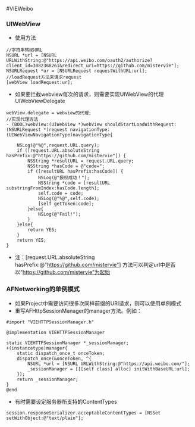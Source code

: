 #VIEWeibo

### UIWebView
- 使用方法
```objc
//字符串转NSURL
NSURL *url = [NSURL URLWithString:@"https://api.weibo.com/oauth2/authorize?client_id=3082368261&redirect_uri=https://github.com/mistervie"];
NSURLRequest *ur = [NSURLRequest requestWithURL:url];
//loadRequest方法来请求request
[webView loadRequest:ur];
```
- 如果要拦截webview每次的请求，则需要实现UIWebView的代理 UIWebViewDelegate

```objc
webView.delegate = webview的代理;
//实现代理方法
- (BOOL)webView:(UIWebView *)webView shouldStartLoadWithRequest:(NSURLRequest *)request navigationType:(UIWebViewNavigationType)navigationType{
    
    NSLog(@"%@",request.URL.query);
    if ([request.URL.absoluteString hasPrefix:@"https://github.com/mistervie"]) {
        NSString *resultURL = request.URL.query;
        NSString *hasCode = @"code=";
        if ([resultURL hasPrefix:hasCode]) {
            NSLog(@"授权成功！");
            NSString *code = [resultURL substringFromIndex:hasCode.length];
            self.code = code;
            NSLog(@"%@",self.code);
            [self getToken:code];
        }else{
            NSLog(@"Fail!");
        }
    }else{
        return YES;
    }
    return YES;
}
```
- 注：[request.URL.absoluteString hasPrefix:@"https://github.com/mistervie"]
方法可以判定url中是否以“https://github.com/mistervie”为起始


### AFNetworking的单例模式
- 如果Project中需要访问很多次同样前缀的URl请求，则可以使用单例模式
- 重写AFHttpSessionManager的manager方法。例如：

```objc
#import "VIEHTTPSessionManager.h"

@implementation VIEHTTPSessionManager

static VIEHTTPSessionManager *_sessionManager;
+(instancetype)manager{
    static dispatch_once_t onceToken;
    dispatch_once(&onceToken, ^{
        NSURL *url = [NSURL URLWithString:@"https://api.weibo.com/"];
        _sessionManager = [[[self class] alloc] initWithBaseURL:url];
    });
    return _sessionManager;
}
@end
```
- 有时需要设定服务器所支持的ContentTypes
```objc
session.responseSerializer.acceptableContentTypes = [NSSet setWithObject:@"text/plain"];
```
